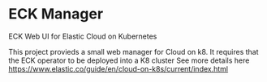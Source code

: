 # ECK Manager
ECK Web UI for Elastic Cloud on Kubernetes

This project provieds a small web manager for Cloud on k8.  It requires that the ECK operator to be deployed into a K8 cluster
See more details here https://www.elastic.co/guide/en/cloud-on-k8s/current/index.html


